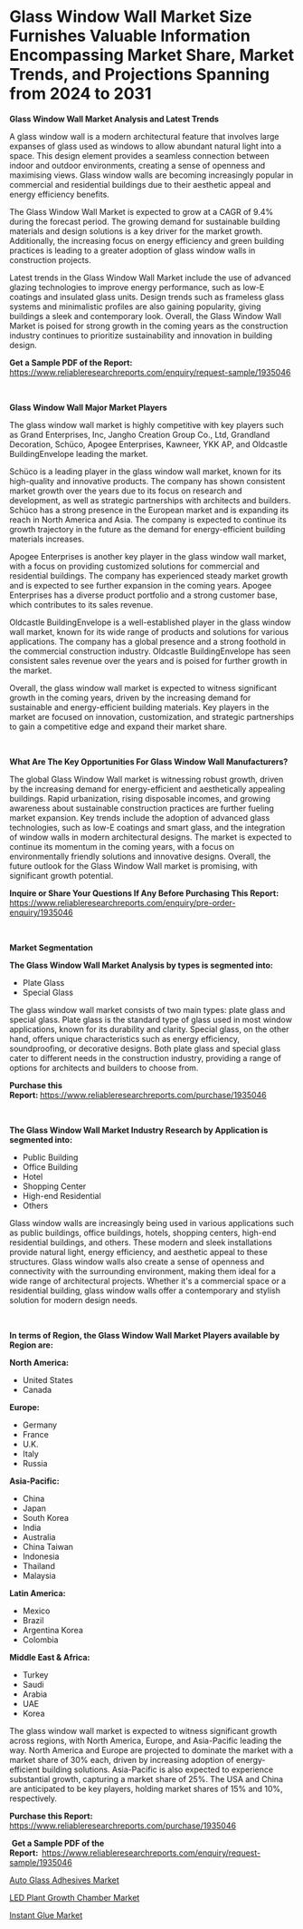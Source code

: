 <p><h1>Glass Window Wall Market Size Furnishes Valuable Information Encompassing Market Share, Market Trends, and Projections Spanning from 2024 to 2031</h1></p><p><strong>Glass Window Wall Market Analysis and Latest Trends</strong></p>
<p><p>A glass window wall is a modern architectural feature that involves large expanses of glass used as windows to allow abundant natural light into a space. This design element provides a seamless connection between indoor and outdoor environments, creating a sense of openness and maximising views. Glass window walls are becoming increasingly popular in commercial and residential buildings due to their aesthetic appeal and energy efficiency benefits.</p><p>The Glass Window Wall Market is expected to grow at a CAGR of 9.4% during the forecast period. The growing demand for sustainable building materials and design solutions is a key driver for the market growth. Additionally, the increasing focus on energy efficiency and green building practices is leading to a greater adoption of glass window walls in construction projects.</p><p>Latest trends in the Glass Window Wall Market include the use of advanced glazing technologies to improve energy performance, such as low-E coatings and insulated glass units. Design trends such as frameless glass systems and minimalistic profiles are also gaining popularity, giving buildings a sleek and contemporary look. Overall, the Glass Window Wall Market is poised for strong growth in the coming years as the construction industry continues to prioritize sustainability and innovation in building design.</p></p>
<p><strong>Get a Sample PDF of the Report:&nbsp;</strong> <a href="https://www.reliableresearchreports.com/enquiry/request-sample/1935046">https://www.reliableresearchreports.com/enquiry/request-sample/1935046</a></p>
<p>&nbsp;</p>
<p><strong>Glass Window Wall Major Market Players</strong></p>
<p><p>The glass window wall market is highly competitive with key players such as Grand Enterprises, Inc, Jangho Creation Group Co., Ltd, Grandland Decoration, Schüco, Apogee Enterprises, Kawneer, YKK AP, and Oldcastle BuildingEnvelope leading the market. </p><p>Schüco is a leading player in the glass window wall market, known for its high-quality and innovative products. The company has shown consistent market growth over the years due to its focus on research and development, as well as strategic partnerships with architects and builders. Schüco has a strong presence in the European market and is expanding its reach in North America and Asia. The company is expected to continue its growth trajectory in the future as the demand for energy-efficient building materials increases.</p><p>Apogee Enterprises is another key player in the glass window wall market, with a focus on providing customized solutions for commercial and residential buildings. The company has experienced steady market growth and is expected to see further expansion in the coming years. Apogee Enterprises has a diverse product portfolio and a strong customer base, which contributes to its sales revenue.</p><p>Oldcastle BuildingEnvelope is a well-established player in the glass window wall market, known for its wide range of products and solutions for various applications. The company has a global presence and a strong foothold in the commercial construction industry. Oldcastle BuildingEnvelope has seen consistent sales revenue over the years and is poised for further growth in the market.</p><p>Overall, the glass window wall market is expected to witness significant growth in the coming years, driven by the increasing demand for sustainable and energy-efficient building materials. Key players in the market are focused on innovation, customization, and strategic partnerships to gain a competitive edge and expand their market share.</p></p>
<p>&nbsp;</p>
<p><strong>What Are The Key Opportunities For Glass Window Wall Manufacturers?</strong></p>
<p><p>The global Glass Window Wall market is witnessing robust growth, driven by the increasing demand for energy-efficient and aesthetically appealing buildings. Rapid urbanization, rising disposable incomes, and growing awareness about sustainable construction practices are further fueling market expansion. Key trends include the adoption of advanced glass technologies, such as low-E coatings and smart glass, and the integration of window walls in modern architectural designs. The market is expected to continue its momentum in the coming years, with a focus on environmentally friendly solutions and innovative designs. Overall, the future outlook for the Glass Window Wall market is promising, with significant growth potential.</p></p>
<p><strong>Inquire or Share Your Questions If Any Before Purchasing This Report:</strong> <a href="https://www.reliableresearchreports.com/enquiry/pre-order-enquiry/1935046">https://www.reliableresearchreports.com/enquiry/pre-order-enquiry/1935046</a></p>
<p>&nbsp;</p>
<p><strong>Market Segmentation</strong></p>
<p><strong>The Glass Window Wall Market Analysis by types is segmented into:</strong></p>
<p><ul><li>Plate Glass</li><li>Special Glass</li></ul></p>
<p><p>The glass window wall market consists of two main types: plate glass and special glass. Plate glass is the standard type of glass used in most window applications, known for its durability and clarity. Special glass, on the other hand, offers unique characteristics such as energy efficiency, soundproofing, or decorative designs. Both plate glass and special glass cater to different needs in the construction industry, providing a range of options for architects and builders to choose from.</p></p>
<p><strong>Purchase this Report:&nbsp;</strong><a href="https://www.reliableresearchreports.com/purchase/1935046">https://www.reliableresearchreports.com/purchase/1935046</a></p>
<p>&nbsp;</p>
<p><strong>The Glass Window Wall Market Industry Research by Application is segmented into:</strong></p>
<p><ul><li>Public Building</li><li>Office Building</li><li>Hotel</li><li>Shopping Center</li><li>High-end Residential</li><li>Others</li></ul></p>
<p><p>Glass window walls are increasingly being used in various applications such as public buildings, office buildings, hotels, shopping centers, high-end residential buildings, and others. These modern and sleek installations provide natural light, energy efficiency, and aesthetic appeal to these structures. Glass window walls also create a sense of openness and connectivity with the surrounding environment, making them ideal for a wide range of architectural projects. Whether it's a commercial space or a residential building, glass window walls offer a contemporary and stylish solution for modern design needs.</p></p>
<p>&nbsp;</p>
<p><strong>In terms of Region, the Glass Window Wall Market Players available by Region are:</strong></p>
<p>
    <p> <strong> North America: </strong>
        <ul>
            <li>United States</li>
            <li>Canada</li>
        </ul>
        </p> 
    <p> <strong> Europe: </strong>
        <ul>
            <li>Germany</li>
            <li>France</li>
            <li>U.K.</li>
            <li>Italy</li>
            <li>Russia</li>
        </ul>
        </p> 
    <p> <strong> Asia-Pacific: </strong>
        <ul>
            <li>China</li>
            <li>Japan</li>
            <li>South Korea</li>
            <li>India</li>
            <li>Australia</li>
            <li>China Taiwan</li>
            <li>Indonesia</li>
            <li>Thailand</li>
            <li>Malaysia</li>
        </ul>
        </p> 
    <p> <strong> Latin America: </strong>
        <ul>
            <li>Mexico</li>
            <li>Brazil</li>
            <li>Argentina Korea</li>
            <li>Colombia</li>
        </ul>
        </p> 
    <p> <strong> Middle East & Africa: </strong>
        <ul>
            <li>Turkey</li>
            <li>Saudi</li>
            <li>Arabia</li>
            <li>UAE</li>
            <li>Korea</li>
        </ul>
    </p>
    </p>
<p><p>The glass window wall market is expected to witness significant growth across regions, with North America, Europe, and Asia-Pacific leading the way. North America and Europe are projected to dominate the market with a market share of 30% each, driven by increasing adoption of energy-efficient building solutions. Asia-Pacific is also expected to experience substantial growth, capturing a market share of 25%. The USA and China are anticipated to be key players, holding market shares of 15% and 10%, respectively.</p></p>
<p><strong>Purchase this Report: </strong><a href="https://www.reliableresearchreports.com/purchase/1935046">https://www.reliableresearchreports.com/purchase/1935046</a></p>
<p>&nbsp;<strong>Get a Sample PDF of the Report:&nbsp;&nbsp;</strong><a href="https://www.reliableresearchreports.com/enquiry/request-sample/1935046">https://www.reliableresearchreports.com/enquiry/request-sample/1935046</a></p>
<p><strong></strong></p>
<p><p><a href="https://github.com/kufem1/Market-Research-Report-List-1/blob/main/auto-glass-adhesives-market.md">Auto Glass Adhesives Market</a></p><p><a href="https://view.publitas.com/reportprime-1/led-plant-growth-chamber-market-size-and-examines-its-market-scope-with-a-primary-focus-on-growth-opportunities-and-forecasted-trends-spanning-from-2024-to-2031/">LED Plant Growth Chamber Market</a></p><p><a href="https://github.com/singletonthaxterkelliehr2df/Market-Research-Report-List-1/blob/main/instant-glue-market.md">Instant Glue Market</a></p></p>